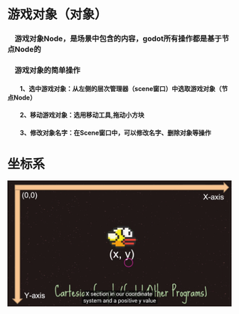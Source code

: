 # 游戏对象（对象）

### &emsp;游戏对象Node，是场景中包含的内容，godot所有操作都是基于节点Node的
### &emsp;游戏对象的简单操作
#### &emsp;&emsp;1、选中游戏对象：从左侧的层次管理器（scene窗口）中选取游戏对象（节点Node）
#### &emsp;&emsp;2、移动游戏对象：选用移动工具,拖动小方块
#### &emsp;&emsp;3、修改对象名字：在Scene窗口中，可以修改名字、删除对象等操作

# 坐标系
![image](https://github.com/dameion-wang/Godot-learningBlog/blob/main/IMG/%E5%9D%90%E6%A0%87%E7%B3%BB-godot-1.png)
